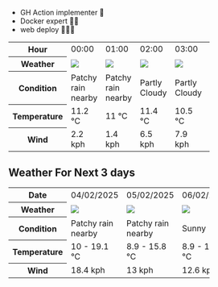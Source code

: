 - GH Action implementer 🚀
- Docker expert 🐳🚢
- web deploy 👨🏻‍💻

<div style="width:400px">


<table>
    <tr>
        <th>Hour</th>
        <td>00:00</td><td>01:00</td><td>02:00</td><td>03:00</td><td>04:00</td><td>05:00</td><td>06:00</td><td>07:00</td><td>08:00</td><td>09:00</td><td>10:00</td><td>11:00</td><td>12:00</td><td>13:00</td><td>14:00</td><td>15:00</td><td>16:00</td><td>17:00</td><td>18:00</td><td>19:00</td><td>20:00</td><td>21:00</td><td>22:00</td><td>23:00</td>
    </tr>
    <tr>
        <th>Weather</th>
        <td><img src="https://cdn.weatherapi.com/weather/64x64/night/176.png"></img></td><td><img src="https://cdn.weatherapi.com/weather/64x64/night/176.png"></img></td><td><img src="https://cdn.weatherapi.com/weather/64x64/night/116.png"></img></td><td><img src="https://cdn.weatherapi.com/weather/64x64/night/116.png"></img></td><td><img src="https://cdn.weatherapi.com/weather/64x64/night/116.png"></img></td><td><img src="https://cdn.weatherapi.com/weather/64x64/night/116.png"></img></td><td><img src="https://cdn.weatherapi.com/weather/64x64/night/122.png"></img></td><td><img src="https://cdn.weatherapi.com/weather/64x64/night/176.png"></img></td><td><img src="https://cdn.weatherapi.com/weather/64x64/day/353.png"></img></td><td><img src="https://cdn.weatherapi.com/weather/64x64/day/353.png"></img></td><td><img src="https://cdn.weatherapi.com/weather/64x64/day/353.png"></img></td><td><img src="https://cdn.weatherapi.com/weather/64x64/day/353.png"></img></td><td><img src="https://cdn.weatherapi.com/weather/64x64/day/293.png"></img></td><td><img src="https://cdn.weatherapi.com/weather/64x64/day/353.png"></img></td><td><img src="https://cdn.weatherapi.com/weather/64x64/day/353.png"></img></td><td><img src="https://cdn.weatherapi.com/weather/64x64/day/353.png"></img></td><td><img src="https://cdn.weatherapi.com/weather/64x64/day/353.png"></img></td><td><img src="https://cdn.weatherapi.com/weather/64x64/day/176.png"></img></td><td><img src="https://cdn.weatherapi.com/weather/64x64/day/176.png"></img></td><td><img src="https://cdn.weatherapi.com/weather/64x64/day/176.png"></img></td><td><img src="https://cdn.weatherapi.com/weather/64x64/day/176.png"></img></td><td><img src="https://cdn.weatherapi.com/weather/64x64/day/113.png"></img></td><td><img src="https://cdn.weatherapi.com/weather/64x64/night/113.png"></img></td><td><img src="https://cdn.weatherapi.com/weather/64x64/night/116.png"></img></td>
    </tr>
    <tr>
        <th>Condition</th>
        <td width="200px">Patchy rain nearby</td><td width="200px">Patchy rain nearby</td><td width="200px">Partly Cloudy </td><td width="200px">Partly Cloudy </td><td width="200px">Partly Cloudy </td><td width="200px">Partly Cloudy </td><td width="200px">Overcast </td><td width="200px">Patchy rain nearby</td><td width="200px">Light rain shower</td><td width="200px">Light rain shower</td><td width="200px">Light rain shower</td><td width="200px">Light rain shower</td><td width="200px">Patchy light rain</td><td width="200px">Light rain shower</td><td width="200px">Light rain shower</td><td width="200px">Light rain shower</td><td width="200px">Light rain shower</td><td width="200px">Patchy rain nearby</td><td width="200px">Patchy rain nearby</td><td width="200px">Patchy rain nearby</td><td width="200px">Patchy rain nearby</td><td width="200px">Sunny</td><td width="200px">Clear </td><td width="200px">Partly cloudy</td>
    </tr>
    <tr>
        <th>Temperature</th>
        <td>11.2 °C</td><td>11 °C</td><td>11.4 °C</td><td>10.5 °C</td><td>10.4 °C</td><td>10.7 °C</td><td>12.1 °C</td><td>12.9 °C</td><td>14.1 °C</td><td>14.7 °C</td><td>16.8 °C</td><td>15.5 °C</td><td>18.5 °C</td><td>18.6 °C</td><td>19.1 °C</td><td>17.6 °C</td><td>18.3 °C</td><td>17.5 °C</td><td>16.5 °C</td><td>15.4 °C</td><td>13.8 °C</td><td>12.1 °C</td><td>10.7 °C</td><td>14.1 °C</td>
    </tr>
    <tr>
        <th>Wind</th>
        <td>2.2 kph</td><td>1.4 kph</td><td>6.5 kph</td><td>7.9 kph</td><td>9.4 kph</td><td>9.7 kph</td><td>11.2 kph</td><td>14 kph</td><td>15.1 kph</td><td>16.6 kph</td><td>18.4 kph</td><td>16.6 kph</td><td>14.4 kph</td><td>11.2 kph</td><td>7.6 kph</td><td>9 kph</td><td>12.2 kph</td><td>16.6 kph</td><td>14.4 kph</td><td>9.7 kph</td><td>3.6 kph</td><td>3.2 kph</td><td>4.7 kph</td><td>6.1 kph</td>
    </tr>
</table>


<div/>

## Weather For Next 3 days

<div style="width:400px">


<table>
    <tr>
        <th>Date</th>
        <td>04/02/2025</td><td>05/02/2025</td><td>06/02/2025</td>
    </tr>
    <tr>
        <th>Weather</th>
        <td><img src="https://cdn.weatherapi.com/weather/64x64/day/176.png"/></td><td><img src="https://cdn.weatherapi.com/weather/64x64/day/176.png"/></td><td><img src="https://cdn.weatherapi.com/weather/64x64/day/113.png"/></td>
    </tr>
    <tr>
        <th>Condition</th>
        <td width="200px">Patchy rain nearby</td><td width="200px">Patchy rain nearby</td><td width="200px">Sunny</td>
    </tr>
    <tr>
        <th>Temperature</th>
        <td>10 -  19.1 °C</td><td>8.9 -  15.8 °C</td><td>8.9 -  19.5 °C</td>
    </tr>
    <tr>
        <th>Wind</th>
        <td>18.4 kph</td><td>13 kph</td><td>12.6 kph</td>
    </tr>
</table>


<div/>


